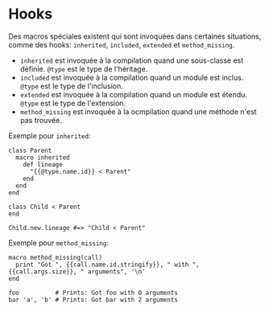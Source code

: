 # Hooks

Des macros spéciales existent qui sont invoquées dans certaines situations, comme des hooks: `inherited`, `included`, `extended` et `method_missing`.
* `inherited` est invoquée à la compilation quand une sous-classe est définie. `@type` est le type de l'héritage.
* `included` est invoquée à la compilation quand un module est inclus. `@type` est le type de l'inclusion.
* `extended` est invoquée à la compilation quand un module est étendu. `@type` est le type de l'extension.
* `method_missing` est invoquée à la ocmpilation quand une méthode n'est pas trouvée.

Exemple pour `inherited`:

```crystal
class Parent
  macro inherited
    def lineage
      "{{@type.name.id}} < Parent"
    end
  end
end

class Child < Parent
end

Child.new.lineage #=> "Child < Parent"
```

Exemple pour `method_missing`:

```crystal
macro method_missing(call)
  print "Got ", {{call.name.id.stringify}}, " with ", {{call.args.size}}, " arguments", '\n'
end

foo          # Prints: Got foo with 0 arguments
bar 'a', 'b' # Prints: Got bar with 2 arguments
```
